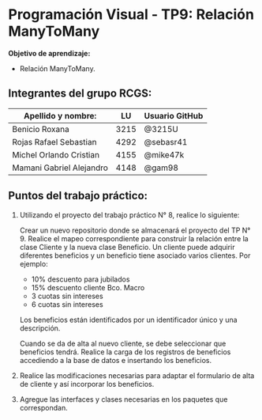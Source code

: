# Programación Visual - TP9: Relación ManyToMany

**Objetivo de aprendizaje:**

* Relación ManyToMany.


## Integrantes del grupo RCGS: 

| Apellido y  nombre:      | LU   | Usuario GitHub |
| ------------------------ | ---- | -------------- |
| Benicio Roxana           | 3215 | @3215U         |
| Rojas Rafael Sebastian   | 4292 | @sebasr41      |
| Michel Orlando Cristian  | 4155 | @mike47k       |
| Mamani Gabriel Alejandro | 4148 | @gam98         |

## Puntos del trabajo práctico:

1. Utilizando el proyecto del trabajo práctico N° 8, realice lo siguiente:

   Crear un nuevo repositorio donde se almacenará el proyecto del TP N° 9.
   Realice el mapeo correspondiente para construir la relación entre la clase Cliente y la nueva clase Beneficio.
   Un cliente puede adquirir diferentes beneficios y un beneficio tiene asociado varios clientes. Por ejemplo:

   * 10% descuento para jubilados
   * 15% descuento cliente Bco. Macro
   * 3 cuotas sin intereses
   * 6 cuotas sin intereses

   Los beneficios están identificados por un identificador único y una descripción.

   Cuando se da de alta al nuevo cliente, se debe seleccionar que beneficios tendrá.
   Realice la carga de los registros de beneficios accediendo a la base de datos e insertando los beneficios.

2. Realice las modificaciones necesarias para adaptar el formulario de alta de cliente y así incorporar los beneficios.

3. Agregue las interfaces y clases necesarias en los paquetes que correspondan.



